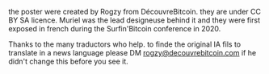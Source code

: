 the poster were created by Rogzy from DécouvreBitcoin. they are under CC BY SA licence. Muriel was the lead designeuse behind it and they were first exposed in french during the Surfin'Bitcoin conference in 2020. 

Thanks to the many traductors who help. to finde the original IA fils to translate in a news language please DM rogzy@decouvrebitcoin.com if he didn't change this before you see it.